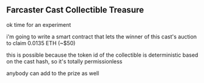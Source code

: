 ## Farcaster Cast Collectible Treasure

ok time for an experiment

i'm going to write a smart contract that lets the winner of this cast's auction to claim 0.0135 ETH (~$50)

this is possible because the token id of the collectible is deterministic based on the cast hash, so it's totally permissionless

anybody can add to the prize as well
